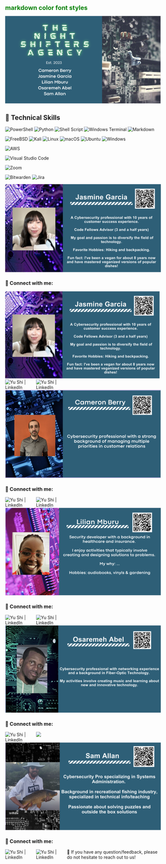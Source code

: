 <span style="color:green;font-weight:700;font-size:20px">
    markdown color font styles
</span>



![Who are the night shifter agency leaders](https://github.com/TheNightShifters/AcqITTransformation/blob/main/Misc/nightshifters_intro.png)

## 💼 Technical Skills

![PowerShell](https://img.shields.io/badge/PowerShell-%235391FE.svg?style=for-the-badge&logo=powershell&logoColor=white) ![Python](https://img.shields.io/badge/python-3670A0?style=for-the-badge&logo=python&logoColor=ffdd54) ![Shell Script](https://img.shields.io/badge/shell_script-%23121011.svg?style=for-the-badge&logo=gnu-bash&logoColor=white) ![Windows Terminal](https://img.shields.io/badge/Windows%20Terminal-%234D4D4D.svg?style=for-the-badge&logo=windows-terminal&logoColor=white)
![Markdown](https://img.shields.io/badge/markdown-%23000000.svg?style=for-the-badge&logo=markdown&logoColor=white)

![FreeBSD](https://img.shields.io/badge/-FreeBSD-%23870000?style=for-the-badge&logo=freebsd&logoColor=white) ![Kali](https://img.shields.io/badge/Kali-268BEE?style=for-the-badge&logo=kalilinux&logoColor=white) ![Linux](https://img.shields.io/badge/Linux-FCC624?style=for-the-badge&logo=linux&logoColor=black) ![macOS](https://img.shields.io/badge/mac%20os-000000?style=for-the-badge&logo=macos&logoColor=F0F0F0) 	![Ubuntu](https://img.shields.io/badge/Ubuntu-E95420?style=for-the-badge&logo=ubuntu&logoColor=white) ![Windows](https://img.shields.io/badge/Windows-0078D6?style=for-the-badge&logo=windows&logoColor=white) 

![AWS](https://img.shields.io/badge/AWS-%23FF9900.svg?style=for-the-badge&logo=amazon-aws&logoColor=white) 

![Visual Studio Code](https://img.shields.io/badge/Visual%20Studio%20Code-0078d7.svg?style=for-the-badge&logo=visual-studio-code&logoColor=white) 

 ![Zoom](https://img.shields.io/badge/Zoom-2D8CFF?style=for-the-badge&logo=zoom&logoColor=white)


![Bitwarden](https://img.shields.io/badge/bitwarden-%23175DDC.svg?style=for-the-badge&logo=bitwarden&logoColor=white) ![Jira](https://img.shields.io/badge/jira-%230A0FFF.svg?style=for-the-badge&logo=jira&logoColor=white) 




![About Jazmine Garcia](https://github.com/TheNightShifters/AcqITTransformation/blob/main/Misc/Jasmine_profile.png)
### 🤝 Connect with me:
<div>
 <div>
 <img src="https://github.com/TheNightShifters/AcqITTransformation/blob/main/Misc/Jasmine_profile.png" alt="drawing" width="500"/>
 </div>
 <div>
 <a href="https://www.linkedin.com/in/jasmineigarcia/" target="_blank"><img align="left" src="https://img.shields.io/badge/linkedin-%230077B5.svg?style=for-the-badge&logo=linkedin&logoColor=white" alt="Yu Shi | LinkedIn" width="100px"/></a> <a href="https://github.com/Jasmine-Garcia" target="_blank"><img align="left" src="https://img.shields.io/badge/github-%23121011.svg?style=for-the-badge&logo=github&logoColor=white" alt="Yu Shi | LinkedIn" width="100px"/></a>
 </div>
</div>


![About Cameron Berry](https://github.com/TheNightShifters/AcqITTransformation/blob/main/Misc/Cam_profile.png)
### 🤝 Connect with me:
<a href="https://www.linkedin.com/in/cameron-berry-seattle/" target="_blank"><img align="left" src="https://img.shields.io/badge/linkedin-%230077B5.svg?style=for-the-badge&logo=linkedin&logoColor=white" alt="Yu Shi | LinkedIn" width="100px"/></a>
<a href="https://github.com/CamBerry1" target="_blank"><img align="left" src="https://img.shields.io/badge/github-%23121011.svg?style=for-the-badge&logo=github&logoColor=white" alt="Yu Shi | LinkedIn" width="100px"/></a>


![About Lilian Mburu](https://github.com/TheNightShifters/AcqITTransformation/blob/main/Misc/Lilian_profile.png)
### 🤝 Connect with me:
<a href="https://www.linkedin.com/in/lilianmburu/" target="_blank"><img align="left" src="https://img.shields.io/badge/linkedin-%230077B5.svg?style=for-the-badge&logo=linkedin&logoColor=white" alt="Yu Shi | LinkedIn" width="100px"/></a>
<a href="https://github.com/OddGarden" target="_blank"><img align="left" src="https://img.shields.io/badge/github-%23121011.svg?style=for-the-badge&logo=github&logoColor=white" alt="Yu Shi | LinkedIn" width="100px"/></a>


![About Osaremeh Abel](https://github.com/TheNightShifters/AcqITTransformation/blob/main/Misc/Oz_profile.png)
### 🤝 Connect with me:
<a href="https://www.linkedin.com/in/osaremehabel/" target="_blank"><img align="left" src="https://img.shields.io/badge/linkedin-%230077B5.svg?style=for-the-badge&logo=linkedin&logoColor=white" alt="Yu Shi | LinkedIn" width="100px"/></a>
<a href="https://github.com/ashard79" target="_blank"><img align="left" src="https://img.shields.io/badge/github-%23121011.svg?style=for-the-badge&logo=github&logoColor=white"/></a>


![About Sam Allan](https://github.com/TheNightShifters/AcqITTransformation/blob/main/Misc/Sam_profile.png)
### 🤝 Connect with me:
<a href="https://www.linkedin.com/in/samuel-allan-26652a262/" target="_blank"><img align="left" src="https://img.shields.io/badge/linkedin-%230077B5.svg?style=for-the-badge&logo=linkedin&logoColor=white" alt="Yu Shi | LinkedIn" width="100px"/></a>
<a href="https://github.com/theSam1998" target="_blank"><img align="left" src="https://img.shields.io/badge/github-%23121011.svg?style=for-the-badge&logo=github&logoColor=white" alt="Yu Shi | LinkedIn" width="100px"/></a>


💬 If you have any question/feedback, please do not hesitate to reach out to us!
